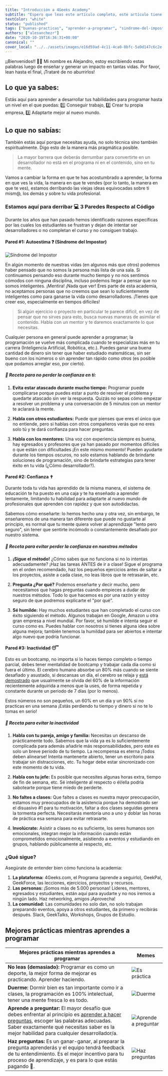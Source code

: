 ```yaml
---
title: "Introducción a 4Geeks Academy"
subtitle: "Espero que leas este artículo completo, este artículo tiene una receta de 8 minutos para sacarle el máximo provecho a la academia. ¡De la manera más efectiva!"
textColor: "white"
status: "published"
tags: ["buenas-practicas", "aprender-a-programar", "sindrome-del-impostor"]
authors: ["alesanchezr"]
date: "2020-10-19T16:36:31+00:00"
canonical: ""
cover_local: "../../assets/images/e16d59ad-4c11-4ca0-8bfc-5a9d147c6c2e.jpeg"
---
```


¡¡Bienvenidos!! 🤩👏 Mi nombre es Alejandro, estoy escribiendo estas palabras luego de enseñar y generar un impacto en tantas vidas. Por favor, lean hasta el final, ¡Trataré de no aburrirlos!

## Lo que ya sabes:

Estás aquí para aprender a desarrollar tus habilidades para programar hasta un nivel en el que puedas: 1️⃣ Conseguir trabajo, 2️⃣ Crear tu propia empresa, 3️⃣ Adaptarte mejor al nuevo mundo. 

## Lo que no sabías:

También estás aquí porque necesitas ayuda, no solo técnica sino también espiritualmente. Digo esto de la manera más pragmática posible.

> La mayor barrera que deberás derrumbar para convertirte en un desarrollador no está en el programa ni en el contenido, sino en tu mente.

Vamos a cambiar la forma en que te has acostumbrado a aprender, la forma en que ves la vida, la manera en que te vendes (por lo tanto, la manera en que te ves), estamos derribando las viejas ideas equivocadas sobre ti mism@, los demás y sobre tu vida profesional.

### Estamos aquí para derribar 💻 3 Paredes Respecto al Código

Durante los años que han pasado hemos identificado razones específicas por las cuales los estudiantes se frustran y dejan de intentar ser desarrolladores o no completan el curso y no consiguen trabajo.

#### Pared #1: Autoestima ❓ (Síndrome del Impostor)

![Síndrome del Impostor](https://github.com/breatheco-de/content/blob/master/src/assets/images/6cf4655f-665f-4f68-b021-f34238cedd69.png?raw=true)

En algún momento de nuestras vidas (en algunos más que otros) podemos haber pensado que no somos la persona más lista de una sala. Si continuamos pensando eso durante mucho tiempo y no nos sentimos cómodos con ninguna disciplina, incluso podemos llegar a pensar que no somos inteligentes. ¡Mentira! ¡Nada que ver! Eres parte de esta academia, no aceptamos personas que no creemos que sean lo suficientemente inteligentes como para ganarse la vida como desarrolladores. ¡Tienes que creer eso, especialmente en tiempos difíciles!

> Si algún ejercicio o proyecto en particular te parece difícil, en vez de pensar que no sirves para esto, busca nuevas maneras de asimilar el contenido. Habla con un mentor y te daremos exactamente lo que necesitas.

Cualquier persona en general puede aprender a programar; la programación se vuelve más complicada cuando te especializas más en tu carrera (Inteligencia Artificial, Robótica, etc.). Puedes ganar una buena cantidad de dinero sin tener que haber estudiado matemáticas, sin ser bueno con los números o sin aprender tan rápido como otros (es posible que podamos arreglar eso, por cierto). 

##### 📝 Receta para no perder la confianza en ti:

1. **Evita estar atascado durante mucho tiempo:** Programar puede complicarse porque puedes estar a punto de resolver el problema y quedarte atascado sin ver la respuesta. Quizás no sepas cómo empezar a resolver un problema y una conversación de 5 minutos con un mentor te aclarará la mente.

2. **Habla con otros estudiantes:** Puede que pienses que eres el único que no entiende, pero si hablas con otros compañeros verás que no eres solo tú y te dará confianza para hacer preguntas.

3. **Habla con los mentores:** Una voz con experiencia siempre es buena, hay egresados y profesores que ya han pasado por momentos difíciles o que están con dificultades ¡En este mismo momento! Pueden ayudarte durante los tiempos oscuros, no solo estamos hablando de brindarte soluciones de programación, sino de brindarte estrategias para tener éxito en tu vida (¿Cómo desarrollador?).

#### Pared #2: Confianza ✝

Durante toda tu vida has aprendido de la misma manera, el sistema de educación te ha puesto en una caja y te ha enseñado a aprender lentamente, limitando tu habilidad para adaptarte al nuevo mundo de profesionales que aprenden con rapidez y que son autodidactas.

Sabemos cómo enseñarte: lo hemos hecho una y otra vez, sin embargo, te enseñaremos de una manera tan diferente que puede no gustarte al principio, es normal que tu mente quiera volver al aprendizaje "lento pero seguro", sin tener que sentirte incómodo o constantemente desafiado por nuestro sistema.

##### 📝 Receta para evitar perder la confianza en nuestros métodos  

1. **¡Sigue el método!** ¿Cómo sabes que no funciona si no lo intentas adecuadamente? ¡Haz las tareas ANTES de ir a clase! Sigue el programa en el orden recomendado, haz los pequeños ejercicios antes de saltar a los proyectos, asiste a cada clase, no leas libros que te retrasarán, etc.

2. **Pregunta ¿Por qué?** Podemos enseñarte y decir mucho, pero necesitamos que hagas preguntas cuando empieces a dudar de nuestros métodos. Todo lo que hacemos es por una razón y estoy seguro de que podremos explicarte el "por qué".

3. **Sé humilde:** Hay muchos estudiantes que han completado el curso con éxito siguiendo el método. Algunos trabajan en Google, Amazon u otra gran empresa a nivel mundial. Por favor, sé humilde e intenta seguir el curso como es. Puedes hablar con nosotros si tienes alguna idea sobre alguna mejora; también tenemos la humildad para ser abiertos e intentar algo nuevo que podría funcionar.

#### Pared #3: Inactividad 😴 

Esto es un bootcamp, no importa si lo haces tiempo completo o tiempo parcial, debes tener mentalidad de bootcamp y trabajar cada día como si fuera el último. El cerebro humano absorbe un 80% más cuando se siente desafiado y asustado, si descansas un día, el cerebro se relaja y [está demostrado](https://www.youtube.com/watch?v=h5PLO4XAXhs) que usualmente se olvida del 60% de la información recientemente adquirida a menos que la uses, de forma repetida y constante durante un periodo de 7 días (por lo menos).

Estos números no son pequeños, un 60% en un día y un 90% si no practicas en una semana ¡Estás perdiendo tu tiempo y dinero si no te lo tomas en serio!

##### 📝 Receta para evitar la inactividad

1. **Habla con tu pareja, amigo y familia:** Necesitas un descanso de prácticamente todo. Sabemos que la vida ya es lo suficientemente complicada para además añadirle más responsabilidades, pero este es solo un breve periodo de tu tiempo. La recompensa es eterna ¡Todos deben alinearse! Intenta mantenerte abierto, tener un escritorio para trabajar sin distracciones, etc. Tu hogar debe estar sincronizado con este momento de tu vida.

2. **Habla con tu jefe:** Es posible que necesites algunas horas extra, tiempo de fin de semana, etc. Sé inteligente al respecto o él/ella podría sabotearte porque tiene miedo de perderte.

3. **No faltes a clases:** Que faltes a clases es nuestra mayor preocupación, estamos muy preocupados de la asistencia porque ha demostrado ser el disuasivo #1 para tu motivación, faltar a dos clases seguidas genera la tormenta perfecta. Necesitarás mentoría uno a uno y doblar las horas de práctica esa semana para evitar retrasarte.

4. **Involúcrate:** Asistir a clases no es suficiente, los seres humanos son emocionales, integran mejor la información cuando están comprometidos emocionalmente, asistiendo a eventos y estudiando en grupos, hablando públicamente al respecto, etc.

### ¿Qué sigue?

Asegúrate de entender bien cómo funciona la academia:

1. **La plataforma:** 4Geeks.com, el Programa (aprende a seguirlo), GeekPal, GeekForce, las lecciones, ejercicios, proyectos y recursos.
2. **Las personas:** ¡Somos más de 5.000 personas! Líderes, mentores, egresados y estudiantes, están aquí para ayudarte y no nos iremos a ningún lado. Haz networking, amigos ¡Aprovecha!
3. **La comunidad:** Las comunidades no solo dan, no solo trabajan preparando eventos, apoya a otros estudiantes, da primero y recibirás después. Slack, GeekTalks, Workshops, Grupos de Estudio.


## Mejores prácticas mientras aprendes a programar

| Mejores prácticas mientras aprendes a programar  | Memes |
| ---   | ----      |
| **No leas (demasiado):** Programar es como un deporte, la mejor forma de mejorar es practicando. Aprender haciendo. |     ![Es práctica](https://github.com/breatheco-de/content/blob/master/src/assets/images/01868f7d-4949-4e15-85da-8042ea24a11a.jpeg?raw=true) |
| **Duerme:** Dormir bien es tan importante como ir a clases, la programación es 100% intelectual, tener una mente fresca lo es todo. | ![Duerme](https://github.com/breatheco-de/content/blob/master/src/assets/images/d29be460-cc2e-42e6-bf92-f9516fd7b21a.jpeg?raw=true) |
| **Aprende a preguntar:** El mayor desafío que debes enfrentar al principio es [aprender a hacer preguntas](https://4geeks.com/es/how-to/como-hacer-preguntas-de-programacion), escoger las palabras adecuadas. Saber exactamente qué necesitas saber es la mejor habilidad para cualquier desarrollador/a. | ![Aprende a preguntar](https://github.com/breatheco-de/content/blob/master/src/assets/images/fdb86b48-fb0b-4841-8d4d-60d4dbf4d70c.jpeg?raw=true) |
| **Haz preguntas:** Es un ganar-ganar, al preparar la pregunta aprenderás y el equipo tendrá feedback de tu entendimiento. Es el mejor incentivo para tu proceso de aprendizaje, y es para lo que estás pagando 🙂​.  | ![Haz preguntas](https://github.com/breatheco-de/content/blob/master/src/assets/images/5e975e91-1447-4117-b50b-b00df99a88a5.jpeg?raw=true)  |
